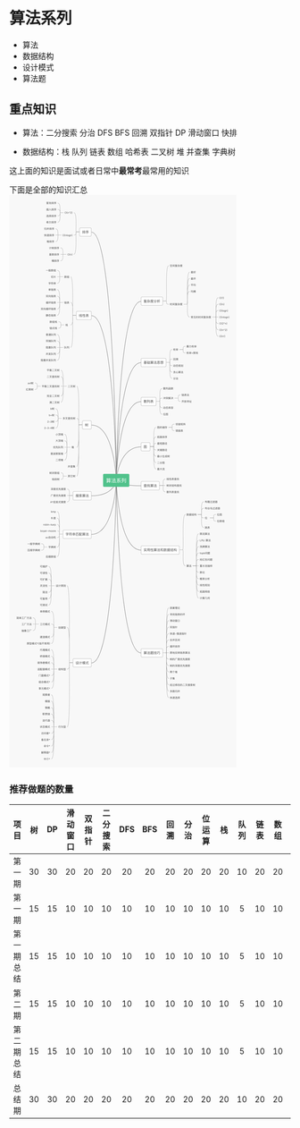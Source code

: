# 算法系列
- 算法
- 数据结构
- 设计模式
- 算法题
## 重点知识

- 算法：二分搜索 分治 DFS BFS 回溯 双指针 DP 滑动窗口 快排

- 数据结构：栈 队列 链表 数组 哈希表 二叉树 堆 并查集 字典树

这上面的知识是面试或者日常中**最常考**最常用的知识

下面是全部的知识汇总
![p](./算法系列.png)

### 推荐做题的数量
|**项目**|树|DP|滑动窗口|双指针|二分搜索|DFS|BFS|回溯|分治|位运算|栈|队列|链表|数组|哈希表|堆|并查集|字典树|排序|数学|图|其它|
|:---:|:---:|:---:|:---:|:---:|:---:|:---:|:---:|:---:|:---:|:---:|:---:|:---:|:---:|:---:|:---:|:---:|:---:|:---:|:---:|:---:|:---:|:---:|
|第一期|30|30|20|20|20|20|20|20|20|20|20|10|20|20|20|20|20|10|10|20|10|20|
|第一期|15|15|10|10|10|10|10|10|10|10|10|5|10| 10|10|10|10|5|5 |10 |10|5|10 |
|第一期总结|15|15|10|10|10|10|10|10|10|10|10|5|10| 10|10|10|10|5|5 |10 |10|5|10 |
|第二期|15|15|10|10|10|10|10|10|10|10|10|5|10| 10|10|10|10|5|5 |10 |10|5|10 |
|第二期总结|15|15|10|10|10|10|10|10|10|10|10|5|10| 10|10|10|10|5|5 |10 |10|5|10 |
|总结期|30|30|20|20|20|20|20|20|20|20|20|10|20|20|20|20|20|10|10|20|10|20|

